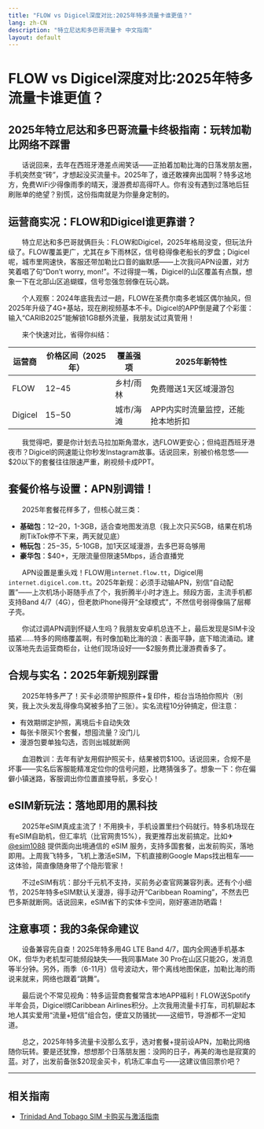 ```yaml
---
title: "FLOW vs Digicel深度对比:2025年特多流量卡谁更值？"
lang: zh-CN
description: "特立尼达和多巴哥流量卡 中文指南"
layout: default
---
```

# FLOW vs Digicel深度对比:2025年特多流量卡谁更值？

## 2025年特立尼达和多巴哥流量卡终极指南：玩转加勒比网络不踩雷

　　话说回来，去年在西班牙港差点闹笑话——正拍着加勒比海的日落发朋友圈，手机突然变“砖”，才想起没买流量卡。2025年了，谁还敢裸奔出国啊？特多这地方，免费WiFi少得像雨季的晴天，漫游费却高得吓人。你有没有遇到过落地后狂刷账单的绝望？别慌，这份指南就是为你量身定制的。

## 运营商实况：FLOW和Digicel谁更靠谱？

　　特立尼达和多巴哥就俩巨头：FLOW和Digicel，2025年格局没变，但玩法升级了。FLOW覆盖更广，尤其在乡下雨林区，信号稳得像老船长的罗盘；Digicel呢，城市里网速快，客服还带加勒比口音的幽默感——上次我问APN设置，对方笑着唱了句“Don’t worry, mon!”。不过得提一嘴，Digicel的山区覆盖有点飘，想象一下在北部山区追蝴蝶，信号忽强忽弱像在玩心跳。

　　个人观察：2024年底我去过一趟，FLOW在圣费尔南多老城区偶尔抽风，但2025年升级了4G+基站，现在刷视频基本不卡。Digicel的APP倒是藏了个彩蛋：输入“CARIB2025”能解锁1GB额外流量，我朋友试过真管用！

　　来个快速对比，省得你纠结：

| 运营商 | 价格区间（2025年） | 覆盖强项 | 2025年新特性 |
|---------|-------------------|----------|--------------|
| FLOW | $12-$45 | 乡村/雨林 | 免费赠送1天区域漫游包 |
| Digicel | $15-$50 | 城市/海滩 | APP内实时流量监控，还能抢本地折扣 |

　　我觉得吧，要是你计划去马拉加斯角潜水，选FLOW更安心；但纯逛西班牙港夜市？Digicel的网速能让你秒发Instagram故事。话说回来，别被价格忽悠——$20以下的套餐往往限速严重，刷视频卡成PPT。

## 套餐价格与设置：APN别调错！

　　2025年套餐花样多了，但核心就三类：  
  - **基础包**：$12-$20，1-3GB，适合查地图发消息（我上次只买5GB，结果在机场刷TikTok停不下来，两天就见底）  
  - **畅玩包**：$25-$35，5-10GB，加1天区域漫游，去多巴哥岛够用  
  - **豪华包**：$40+，无限流量但限速5Mbps，适合直播党  

　　APN设置是重头戏！FLOW用`internet.flow.tt`，Digicel用`internet.digicel.com.tt`。2025年新规：必须手动输APN，别信“自动配置”——上次机场小哥随手点了个，我折腾半小时才连上。频段方面，主流手机都支持Band 4/7（4G），但老款iPhone得开“全球模式”，不然信号弱得像隔了层椰子壳。

　　你试过调APN调到怀疑人生吗？我朋友安卓机总连不上，最后发现是SIM卡没插紧……特多的网络覆盖啊，有时像加勒比海的浪：表面平静，底下暗流涌动。建议落地先去运营商柜台，让他们现场设好——$2服务费比漫游费香多了。

## 合规与实名：2025年新规别踩雷

　　2025年特多严了！买卡必须带护照原件+复印件，柜台当场拍你照片（别笑，我上次头发乱得像鸟窝被多拍了三张）。实名流程10分钟搞定，但注意：  
  - 有效期绑定护照，离境后卡自动失效  
  - 每张卡限买1个套餐，想囤流量？没门儿  
  - 漫游包要单独勾选，否则出城就断网  

　　血泪教训：去年有驴友用假护照买卡，结果被罚$100。话说回来，合规不是坏事——实名后客服能精准定位你的信号问题，比瞎猜强多了。想象一下：你在偏僻小镇迷路，客服调出你位置直接导航，多安心！

## eSIM新玩法：落地即用的黑科技

　　2025年eSIM真成主流了！不用换卡，手机设置里扫个码就行。特多机场现在有eSIM自助机，但汇率坑（比官网贵15%），我更推荐出发前搞定。比如✈ [@esim1088](https://t.me/s/esim1088) 提供面向出境通信的 eSIM 服务，支持多国套餐，出发前购买，落地即用。上周我飞特多，飞机上激活eSIM，下机直接刷Google Maps找出租车——这体验，简直像随身带了个隐形管家！

　　不过eSIM有坑：部分千元机不支持，买前务必查官网兼容列表。还有个小细节，2025年特多eSIM默认关漫游，得手动开“Caribbean Roaming”，不然去巴巴多斯就断网。话说回来，eSIM省下的实体卡空间，刚好塞进防晒霜！

## 注意事项：我的3条保命建议

　　设备兼容先自查！2025年特多用4G LTE Band 4/7，国内全网通手机基本OK，但华为老机型可能频段缺失——我同事Mate 30 Pro在山区只能2G，发消息等半分钟。另外，雨季（6-11月）信号波动大，带个离线地图保底，加勒比海的雨说来就来，网络也跟着“跳舞”。

　　最后说个不常见视角：特多运营商套餐常含本地APP福利！FLOW送Spotify半年会员，Digicel绑Caribbean Airlines积分。上次我用流量卡打车，司机聊起本地人其实爱用“流量+短信”组合包，便宜又防骚扰——这细节，导游都不一定知道。

　　总之，2025年特多流量卡没那么玄乎，选对套餐+提前设APN，加勒比网络随你玩转。要是还犹豫，想想那个日落朋友圈：没网的日子，再美的海也是寂寞的蓝。对了，出发前备张$20现金买卡，机场汇率血亏——这建议值回票价吧？

<!-- crosslink -->
---

## 相关指南

- [Trinidad And Tobago SIM 卡购买与激活指南](https://faciylike.github.io/trinidad-and-tobago-sim-guides)
